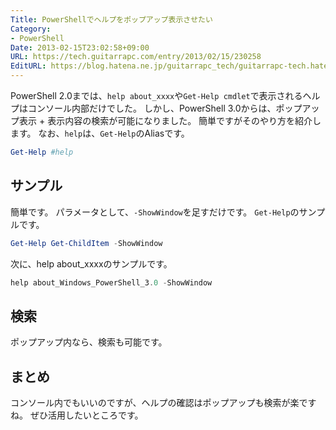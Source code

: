 ```yaml
---
Title: PowerShellでヘルプをポップアップ表示させたい
Category:
- PowerShell
Date: 2013-02-15T23:02:58+09:00
URL: https://tech.guitarrapc.com/entry/2013/02/15/230258
EditURL: https://blog.hatena.ne.jp/guitarrapc_tech/guitarrapc-tech.hatenablog.com/atom/entry/6802418398340412408
---
```



PowerShell 2.0までは、`help about_xxxx`や`Get-Help cmdlet`で表示されるヘルプはコンソール内部だけでした。 しかし、PowerShell 3.0からは、ポップアップ表示 + 表示内容の検索が可能になりました。 簡単ですがそのやり方を紹介します。 なお、`help`は、`Get-Help`のAliasです。

```ps1
Get-Help #help
```

## サンプル

簡単です。 パラメータとして、`-ShowWindow`を足すだけです。 `Get-Help`のサンプルです。

```ps1
Get-Help Get-ChildItem -ShowWindow
```

次に、help about_xxxxのサンプルです。

```ps1
help about_Windows_PowerShell_3.0 -ShowWindow
```

## 検索

ポップアップ内なら、検索も可能です。

## まとめ

コンソール内でもいいのですが、ヘルプの確認はポップアップも検索が楽ですね。 ぜひ活用したいところです。
